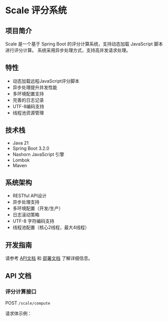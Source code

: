# Scale 评分系统

## 项目简介
Scale 是一个基于 Spring Boot 的评分计算系统，支持动态加载 JavaScript 脚本进行评分计算。
系统采用异步处理方式，支持高并发请求处理。

## 特性
- 动态加载远程JavaScript评分脚本
- 异步处理提升并发性能
- 多环境配置支持
- 完善的日志记录
- UTF-8编码支持
- 线程池资源管理

## 技术栈
- Java 21
- Spring Boot 3.2.0
- Nashorn JavaScript 引擎
- Lombok
- Maven

## 系统架构
- RESTful API设计
- 异步处理支持
- 多环境配置（开发/生产）
- 日志滚动策略
- UTF-8 字符编码支持
- 线程池配置（核心2线程，最大4线程）

## 开发指南
请参考 [API文档](api.md) 和 [部署文档](deployment.md) 了解详细信息。

## API 文档

### 评分计算接口
POST `/scale/compute`

请求体示例： 